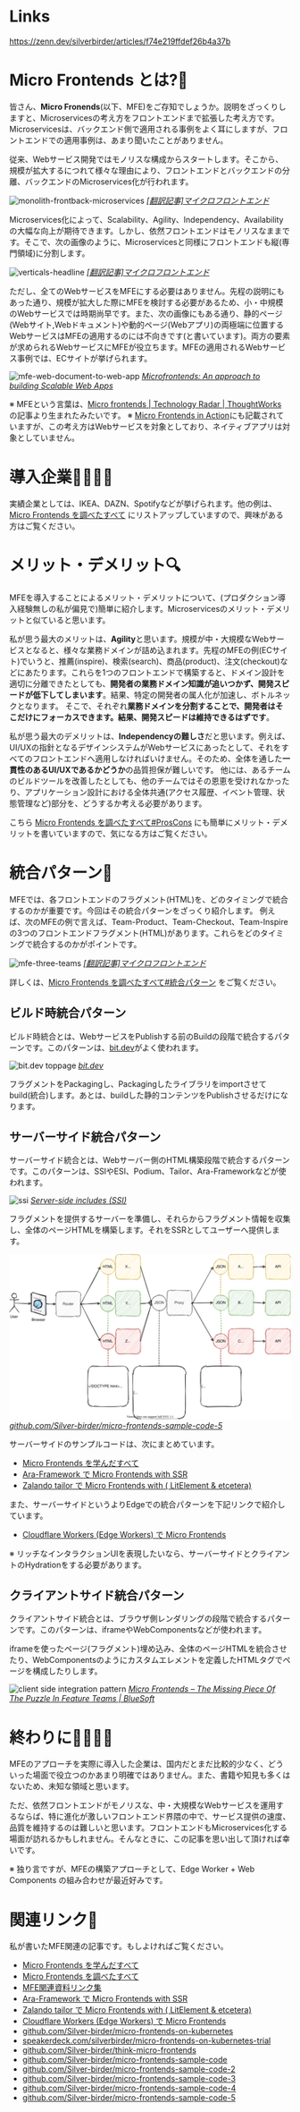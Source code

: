 <!-- 
title: [覚書] Micro Frontends 📚
date: 2020-11-19T00:00:00+09:00
draft: false
description: description
image: 
icon: 😎
-->
# Links
https://zenn.dev/silverbirder/articles/f74e219ffdef26b4a37b

# Micro Frontends とは?🤔
皆さん、**Micro Fronends**(以下、MFE)をご存知でしょうか。説明をざっくりしますと、Microservicesの考え方をフロントエンドまで拡張した考え方です。Microservicesは、バックエンド側で適用される事例をよく耳にしますが、フロントエンドでの適用事例は、あまり聞いたことがありません。

従来、Webサービス開発ではモノリスな構成からスタートします。そこから、規模が拡大するにつれて様々な理由により、フロントエンドとバックエンドの分離、バックエンドのMicroservices化が行われます。

![monolith-frontback-microservices](https://micro-frontends-japanese.org/resources/monolith-frontback-microservices.png)
*[[翻訳記事]マイクロフロントエンド](https://micro-frontends-japanese.org/)*

Microservices化によって、Scalability、Agility、Independency、Availabilityの大幅な向上が期待できます。しかし、依然フロントエンドはモノリスなままです。そこで、次の画像のように、Microservicesと同様にフロントエンドも縦(専門領域)に分割します。

![verticals-headline](https://micro-frontends-japanese.org/resources/verticals-headline.png)
*[[翻訳記事]マイクロフロントエンド](https://micro-frontends-japanese.org/)*

ただし、全てのWebサービスをMFEにする必要はありません。先程の説明にもあった通り、規模が拡大した際にMFEを検討する必要があるため、小・中規模のWebサービスでは時期尚早です。また、次の画像にもある通り、静的ページ(Webサイト,Webドキュメント)や動的ページ(Webアプリ)の両極端に位置するWebサービスはMFEの適用するのには不向きです(と書いています)。両方の要素が求められるWebサービスにMFEが役立ちます。MFEの適用されるWebサービス事例では、ECサイトが挙げられます。

![mfe-web-document-to-web-app](https://media-exp1.licdn.com/dms/image/C5612AQEMjY51MwQMww/article-inline_image-shrink_1000_1488/0?e=1611187200&v=beta&t=EGumrK4ul8MRLTYa-gGjT93c4b7qSFWyzH9mwp5mq0w)
*[Microfrontends: An approach to building Scalable Web Apps](https://www.linkedin.com/pulse/microfrontends-approach-building-scalable-web-apps-vinci-rufus)*


※ MFEという言葉は、[Micro frontends | Technology Radar | ThoughtWorks](https://www.thoughtworks.com/radar/techniques/micro-frontends) の記事より生まれたみたいです。
※ [Micro Frontends in Action](https://www.manning.com/books/micro-frontends-in-action)にも記載されていますが、この考え方はWebサービスを対象としており、ネイティブアプリは対象としていません。

# 導入企業👨‍💼👩‍💼
実績企業としては、IKEA、DAZN、Spotifyなどが挙げられます。他の例は、[Micro Frontends を調べたすべて](https://silverbirder180.hatenablog.com/entry/2020/10/07/190727) にリストアップしていますので、興味がある方はご覧ください。

# メリット・デメリット🔍
MFEを導入することによるメリット・デメリットについて、(プロダクション導入経験無しの私が偏見で)簡単に紹介します。Microservicesのメリット・デメリットと似ていると思います。

私が思う最大のメリットは、**Agility**と思います。規模が中・大規模なWebサービスとなると、様々な業務ドメインが詰め込まれます。先程のMFEの例(ECサイト)でいうと、推薦(inspire)、検索(search)、商品(product)、注文(checkout)などにあたります。これらを1つのフロントエンドで構築すると、ドメイン設計を適切に分離できたとしても、**開発者の業務ドメイン知識が追いつかず、開発スピードが低下してしまいます**。結果、特定の開発者の属人化が加速し、ボトルネックとなります。
そこで、それぞれ**業務ドメインを分割することで、開発者はそこだけにフォーカスできます。結果、開発スピードは維持できるはずです**。

私が思う最大のデメリットは、**Independencyの難しさ**だと思います。例えば、UI/UXの指針となるデザインシステムがWebサービスにあったとして、それをすべてのフロントエンドへ適用しなければいけません。そのため、全体を通した**一貫性のあるUI/UXであるかどうか**の品質担保が難しいです。
他には、あるチームのビルドツールを改善したとしても、他のチームではその恩恵を受けれなかったり、アプリケーション設計における全体共通(アクセス履歴、イベント管理、状態管理など)部分を、どうするか考える必要があります。

こちら [Micro Frontends を調べたすべて#ProsCons](https://silverbirder180.hatenablog.com/entry/2020/10/07/190727#ProsCons) にも簡単にメリット・デメリットを書いていますので、気になる方はご覧ください。

# 統合パターン🔮
MFEでは、各フロントエンドのフラグメント(HTML)を、どのタイミングで統合するのかが重要です。今回はその統合パターンをざっくり紹介します。
例えば、次のMFEの例で言えば、Team-Product、Team-Checkout、Team-Inspireの3つのフロントエンドフラグメント(HTML)があります。これらをどのタイミングで統合するのかがポイントです。

![mfe-three-teams](https://micro-frontends-japanese.org/resources/three-teams.png)
*[[翻訳記事]マイクロフロントエンド](https://micro-frontends-japanese.org/)*


詳しくは、[Micro Frontends を調べたすべて#統合パターン](https://silverbirder180.hatenablog.com/entry/2020/10/07/190727#%E7%B5%B1%E5%90%88%E3%83%91%E3%82%BF%E3%83%BC%E3%83%B3) をご覧ください。

## ビルド時統合パターン
ビルド時統合とは、WebサービスをPublishする前のBuildの段階で統合するパターンです。このパターンは、[bit.dev](https://bit.dev)がよく使われます。

![bit.dev toppage](https://storage.googleapis.com/zenn-user-upload/e74w0sjnj1r0zpzvd5xfvsk7k1bd)
*[bit.dev](https://bit.dev/)*

フラグメントをPackagingし、Packagingしたライブラリをimportさせてbuild(統合)します。あとは、buildした静的コンテンツをPublishさせるだけになります。

## サーバーサイド統合パターン
サーバーサイド統合とは、Webサーバー側のHTML構築段階で統合するパターンです。このパターンは、SSIやESI、Podium、Tailor、Ara-Frameworkなどが使われます。

![ssi](https://www.st-andrews.ac.uk/itsnew/web/images/ssi1.jpg)
*[Server-side includes (SSI)](https://www.st-andrews.ac.uk/itsnew/web/ssi/index.shtml)*

フラグメントを提供するサーバーを準備し、それらからフラグメント情報を収集し、全体のページHTMLを構築します。それをSSRとしてユーザーへ提供します。

![cloudflare-worker](https://raw.githubusercontent.com/Silver-birder/micro-frontends-sample-code-5/f3c20954e6196cb578cd16caaf5999e07306fb51/overview.svg)
*[github.com/Silver-birder/micro-frontends-sample-code-5](https://github.com/Silver-birder/micro-frontends-sample-code-5)*

サーバーサイドのサンプルコードは、次にまとめています。

* [Micro Frontends を学んだすべて](https://silverbirder180.hatenablog.com/entry/2020/05/04/182921)
* [Ara-Framework で Micro Frontends with SSR](https://silverbirder180.hatenablog.com/entry/2020/08/23/183713)
* [Zalando tailor で Micro Frontends with ( LitElement & etcetera)](https://silverbirder180.hatenablog.com/entry/2020/10/04/095230)

また、サーバーサイドというよりEdgeでの統合パターンを下記リンクで紹介しています。

* [Cloudflare Workers (Edge Workers) で Micro Frontends](https://silverbirder180.hatenablog.com/entry/2020/11/15/121730)

※ リッチなインタラクションUIを表現したいなら、サーバーサイドとクライアントのHydrationをする必要があります。

## クライアントサイド統合パターン
クライアントサイド統合とは、ブラウザ側レンダリングの段階で統合するパターンです。このパターンは、iframeやWebComponentsなどが使われます。

iframeを使ったページ(フラグメント)埋め込み、全体のページHTMLを統合させたり、WebComponentsのようにカスタムエレメントを定義したHTMLタグでページを構成したりします。

![client side integration pattern](https://bluesoft.com/wp-content/uploads/2020/04/Micro-Frontends-11.jpg)
*[Micro Frontends – The Missing Piece Of The Puzzle In Feature Teams | BlueSoft](https://bluesoft.com/micro-frontends-the-missing-piece-of-the-puzzle-in-feature-teams/)*

# 終わりに👨‍💻👩‍💻
MFEのアプローチを実際に導入した企業は、国内だとまだ比較的少なく、どういった場面で役立つのかあまり明確ではありません。また、書籍や知見も多くはないため、未知な領域と思います。

ただ、依然フロントエンドがモノリスな、中・大規模なWebサービスを運用するならば、特に進化が激しいフロントエンド界隈の中で、サービス提供の速度、品質を維持するのは難しいと思います。フロントエンドもMicroservices化する場面が訪れるかもしれません。そんなときに、この記事を思い出して頂ければ幸いです。

※ 独り言ですが、MFEの構築アプローチとして、Edge Worker + Web Components の組み合わせが最近好みです。 

# 関連リンク🔗
私が書いたMFE関連の記事です。もしよければご覧ください。

* [Micro Frontends を学んだすべて](https://silverbirder180.hatenablog.com/entry/2020/05/04/182921)
* [Micro Frontends を調べたすべて](https://silverbirder180.hatenablog.com/entry/2020/10/07/190727)
* [MFE関連資料リンク集](https://github.com/Silver-birder/think-micro-frontends/blob/master/research/docs/read.md)
* [Ara-Framework で Micro Frontends with SSR](https://silverbirder180.hatenablog.com/entry/2020/08/23/183713)
* [Zalando tailor で Micro Frontends with ( LitElement & etcetera)](https://silverbirder180.hatenablog.com/entry/2020/10/04/095230)
* [Cloudflare Workers (Edge Workers) で Micro Frontends](https://silverbirder180.hatenablog.com/entry/2020/11/15/121730)
* [github.com/Silver-birder/micro-frontends-on-kubernetes](https://github.com/Silver-birder/micro-frontends-on-kubernetes)
* [speakerdeck.com/silverbirder/micro-frontends-on-kubernetes-trial](https://speakerdeck.com/silverbirder/micro-frontends-on-kubernetes-trial)
* [github.com/Silver-birder/think-micro-frontends](https://github.com/Silver-birder/think-micro-frontends)
* [github.com/Silver-birder/micro-frontends-sample-code](https://github.com/Silver-birder/micro-frontends-sample-code)
* [github.com/Silver-birder/micro-frontends-sample-code-2](https://github.com/Silver-birder/micro-frontends-sample-code-2)
* [github.com/Silver-birder/micro-frontends-sample-code-3](https://github.com/Silver-birder/micro-frontends-sample-code-3)
* [github.com/Silver-birder/micro-frontends-sample-code-4](https://github.com/Silver-birder/micro-frontends-sample-code-4)
* [github.com/Silver-birder/micro-frontends-sample-code-5](https://github.com/Silver-birder/micro-frontends-sample-code-5)
